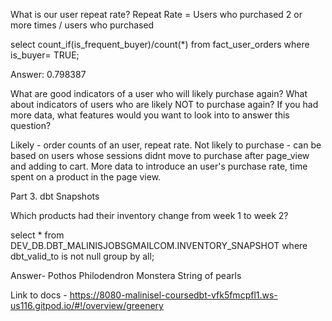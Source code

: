 What is our user repeat rate?
Repeat Rate = Users who purchased 2 or more times / users who purchased

select count_if(is_frequent_buyer)/count(*)
from fact_user_orders
where is_buyer= TRUE;

Answer: 0.798387

What are good indicators of a user who will likely purchase again? What about indicators of users who are likely NOT to purchase again? If you had more data, what features would you want to look into to answer this question?

Likely - order counts of an user, repeat rate. Not likely to purchase - can be based on users whose sessions didnt move to purchase after page_view and adding to cart.
More data to introduce an user's purchase rate, time spent on a product in the page view.


Part 3. dbt Snapshots

Which products had their inventory change from week 1 to week 2? 

select * from DEV_DB.DBT_MALINISJOBSGMAILCOM.INVENTORY_SNAPSHOT where dbt_valid_to is not null
group by all;

Answer- Pothos
Philodendron
Monstera
String of pearls

Link to docs - https://8080-malinisel-coursedbt-vfk5fmcpfl1.ws-us116.gitpod.io/#!/overview/greenery
